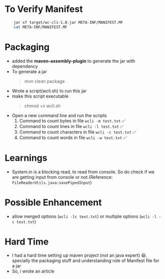 
# To Verify Manifest
```sh
    jar xf target/wc-cli-1.0.jar META-INF/MANIFEST.MF
    cat META-INF/MANIFEST.MF
```

# Packaging

- added the **maven-assembly-plugin** to generate the jar with dependency
- To generate a jar 
    > mvn clean package
- Wrote a script(wcli.sh) to run this jar
- make this script executable
    > chmod +x wcli.sh
- Open a new command line and run the scripts 
  1. Command to count bytes in file
     ``wcli -m test.txt`` ✅
  2. Command to count lines in file
     ``wcli -l test.txt`` ✅
  3. Command to count characters in file
     ``wcli -c test.txt`` ✅
  4. Command to count words in file
     ``wcli -w test.txt`` ✅

# Learnings
- System.in is a blocking read, to read from console. So do check if we are getting input from console or not.(Reference: ``FileReaderUtils.java:savePipedInput``)

# Possible Enhancement
- allow merged options (``wcli -lc text.txt``) or multiple options (``wcli -l -c test.txt``)

# Hard Time
- I had a hard time setting up maven project (not an java expert) 😆, specially the packaging stuff and understanding role of Manifest file for a jar
- So, i wrote an article 